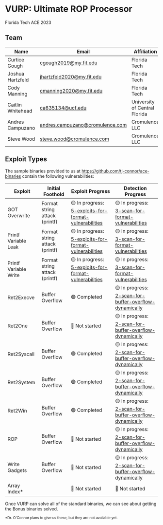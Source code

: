 # VURP: Ultimate ROP Processor

Florida Tech ACE 2023

## Team
| **Name** | **Email** | **Affiliation** |
| -------- | --------- | --------------- |
| Curtice Gough | cgough2019@my.fit.edu | Florida Tech |
| Joshua Hartzfeld | jhartzfeld2020@my.fit.edu | Florida Tech |
| Cody Manning | cmanning2020@my.fit.edu | Florida Tech |
| Caitlin Whitehead | ca635134@ucf.edu | University of Central Florida |
| Andres Campuzano | andres.campuzano@cromulence.com | Cromulence LLC |
| Steve Wood | steve.wood@cromulence.com | Cromulence LLC |

## Exploit Types

The sample binaries provided to us at https://github.com/tj-connor/ace-binaries contain the following vulnerabilities:

| **Exploit** | **Initial Foothold** | **Exploit Progress** | **Detection Progress** |
| ----------- | -------------------- | -------------------- | ---------------------- |
| GOT Overwrite | Format string attack (printf) | :yellow_circle: In progress: [5-exploits-for-format-vulnerabilities](https://github.com/Curtico/vurp/tree/5-exploits-for-format-vulnerabilities) | :yellow_circle: In progress: [3-scan-for-format-vulnerabilities](https://github.com/Curtico/vurp/tree/3-scan-for-format-vulnerabilities) |
| Printf Variable Leak | Format string attack (printf) | :yellow_circle: In progress: [5-exploits-for-format-vulnerabilities](https://github.com/Curtico/vurp/tree/5-exploits-for-format-vulnerabilities) | :yellow_circle: In progress: [3-scan-for-format-vulnerabilities](https://github.com/Curtico/vurp/tree/3-scan-for-format-vulnerabilities) |
| Printf Variable Write | Format string attack (printf) | :yellow_circle: In progress: [5-exploits-for-format-vulnerabilities](https://github.com/Curtico/vurp/tree/5-exploits-for-format-vulnerabilities) | :yellow_circle: In progress: [3-scan-for-format-vulnerabilities](https://github.com/Curtico/vurp/tree/3-scan-for-format-vulnerabilities) |
| Ret2Execve | Buffer Overflow | :green_circle: Completed | :yellow_circle: In progress: [2-scan-for-buffer-overflow-dynamically](https://github.com/Curtico/vurp/tree/2-scan-for-buffer-overflow-dynamically) |
| Ret2One | Buffer Overflow | :red_circle: Not started | :yellow_circle: In progress: [2-scan-for-buffer-overflow-dynamically](https://github.com/Curtico/vurp/tree/2-scan-for-buffer-overflow-dynamically) |
| Ret2Syscall | Buffer Overflow | :green_circle: Completed | :yellow_circle: In progress: [2-scan-for-buffer-overflow-dynamically](https://github.com/Curtico/vurp/tree/2-scan-for-buffer-overflow-dynamically) |
| Ret2System | Buffer Overflow | :green_circle: Completed | :yellow_circle: In progress: [2-scan-for-buffer-overflow-dynamically](https://github.com/Curtico/vurp/tree/2-scan-for-buffer-overflow-dynamically) |
| Ret2Win | Buffer Overflow | :green_circle: Completed | :yellow_circle: In progress: [2-scan-for-buffer-overflow-dynamically](https://github.com/Curtico/vurp/tree/2-scan-for-buffer-overflow-dynamically) |
| ROP | Buffer Overflow | :red_circle: Not started | :yellow_circle: In progress: [2-scan-for-buffer-overflow-dynamically](https://github.com/Curtico/vurp/tree/2-scan-for-buffer-overflow-dynamically) |
| Write Gadgets | Buffer Overflow | :red_circle: Not started | :yellow_circle: In progress: [2-scan-for-buffer-overflow-dynamically](https://github.com/Curtico/vurp/tree/2-scan-for-buffer-overflow-dynamically) |
| Array Index* | | :red_circle: Not started | :red_circle: Not started |

Once VURP can solve all of the standard binaries, we can see about getting the Bonus binaries solved.

<sup>*Dr. O'Connor plans to give us these, but they are not available yet.</sup>
